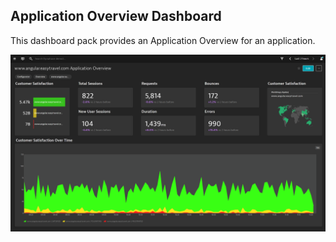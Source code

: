 ## Application Overview Dashboard
This dashboard pack provides an Application Overview for an application.

![Aplication Overview Dashboard](AO2.png)
